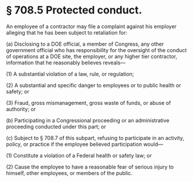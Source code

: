 # § 708.5   Protected conduct.

An employee of a contractor may file a complaint against his employer alleging that he has been subject to retaliation for:


(a) Disclosing to a DOE official, a member of Congress, any other government official who has responsibility for the oversight of the conduct of operations at a DOE site, the employer, or any higher tier contractor, information that he reasonably believes reveals—


(1) A substantial violation of a law, rule, or regulation;


(2) A substantial and specific danger to employees or to public health or safety; or


(3) Fraud, gross mismanagement, gross waste of funds, or abuse of authority; or


(b) Participating in a Congressional proceeding or an administrative proceeding conducted under this part; or


(c) Subject to § 708.7 of this subpart, refusing to participate in an activity, policy, or practice if the employee believed participation would—


(1) Constitute a violation of a Federal health or safety law; or


(2) Cause the employee to have a reasonable fear of serious injury to himself, other employees, or members of the public.




